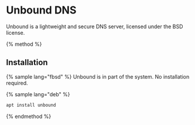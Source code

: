 # Unbound DNS

Unbound is a lightweight and secure DNS server, licensed under the BSD license.

{% method %}
## Installation

{% sample lang="fbsd" %}
Unbound is in part of the system. No installation required.

{% sample lang="deb" %}
```bash
apt install unbound
```

{% endmethod %}



